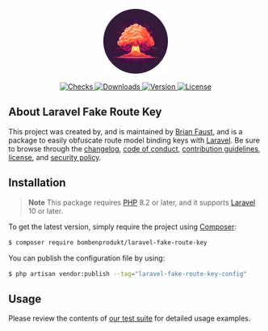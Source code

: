 <p align="center">
    <a href="https://bombenprodukt.com" target="_blank">
        <img src="https://raw.githubusercontent.com/BombenProdukt/assets/main/logo-text.svg" width="128" alt="BombenProdukt Logo" />
    </a>
</p>

<p align="center">
    <a href="https://github.com/faustbrian/laravel-fake-route-key/actions">
        <img src="https://badge.sh/github/check-runs/BombenProdukt/laravel-fake-route-key" alt="Checks" />
    </a>
    <a href="https://packagist.org/packages/bombenprodukt/laravel-fake-route-key">
        <img src="https://badge.sh/packagist/downloads/BombenProdukt/laravel-fake-route-key" alt="Downloads" />
    </a>
    <a href="https://packagist.org/packages/bombenprodukt/laravel-fake-route-key">
        <img src="https://badge.sh/packagist/version/BombenProdukt/laravel-fake-route-key" alt="Version" />
    </a>
    <a href="https://packagist.org/packages/bombenprodukt/laravel-fake-route-key">
        <img src="https://badge.sh/packagist/license/BombenProdukt/laravel-fake-route-key" alt="License" />
    </a>
</p>

## About Laravel Fake Route Key

This project was created by, and is maintained by [Brian Faust](https://github.com/faustbrian), and is a package to easily obfuscate route model binding keys with [Laravel](https://laravel.com). Be sure to browse through the [changelog](CHANGELOG.md), [code of conduct](.github/CODE_OF_CONDUCT.md), [contribution guidelines](.github/CONTRIBUTING.md), [license](LICENSE), and [security policy](.github/SECURITY.md).

## Installation

> **Note**
> This package requires [PHP](https://www.php.net/) 8.2 or later, and it supports [Laravel](https://laravel.com/) 10 or later.

To get the latest version, simply require the project using [Composer](https://getcomposer.org/):

```bash
$ composer require bombenprodukt/laravel-fake-route-key
```

You can publish the configuration file by using:

```bash
$ php artisan vendor:publish --tag="laravel-fake-route-key-config"
```

## Usage

Please review the contents of [our test suite](/tests) for detailed usage examples.
